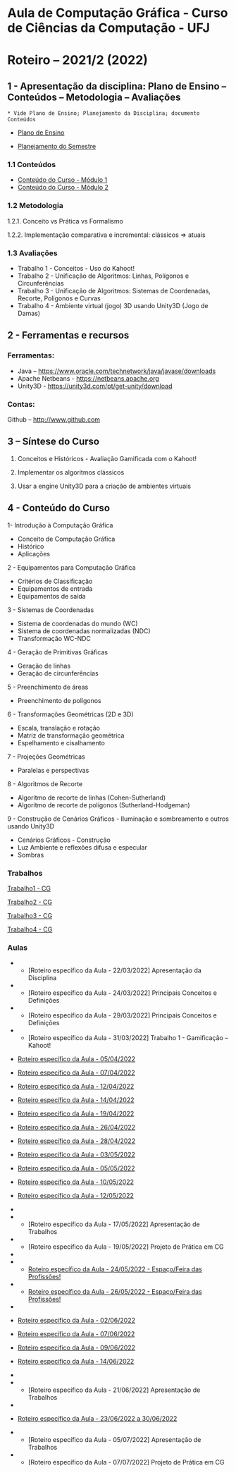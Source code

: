 # Aula de Computação Gráfica - Curso de Ciências da Computação - UFJ
# Roteiro – 2021/2 (2022)

## 1 - Apresentação da disciplina: Plano de Ensino – Conteúdos – Metodologia – Avaliações
	* Vide Plano de Ensino; Planejamento da Disciplina; documento Conteúdos

- [Plano de Ensino](https://github.com/marcoswagner-commits/projetos_cg/files/8312389/Plano_Ensino_CG_2021_2.2022.pdf)

- [Planejamento do Semestre](https://github.com/marcoswagner-commits/projetos_cg/files/8315880/Planejamento.do.Semestre_2021_CG.pdf)



### 1.1 Conteúdos
- [Conteúdo do Curso - Módulo 1](https://github.com/marcoswagner-commits/projetos_cg/files/8312409/ApostilaCG2021_Modulo1.pdf)
- [Conteúdo do Curso - Módulo 2](https://github.com/marcoswagner-commits/projetos_cg/files/8312410/ApostilaCG2021_Modulo2.pdf)


### 1.2 Metodologia

1.2.1. Conceito vs Prática vs Formalismo

1.2.2. Implementação comparativa e incremental: clássicos => atuais

### 1.3 Avaliações
- Trabalho 1 - Conceitos - Uso do Kahoot!
- Trabalho 2 - Unificação de Algoritmos: Linhas, Polígonos e Circunferências
- Trabalho 3 - Unificação de Algoritmos: Sistemas de Coordenadas, Recorte, Polígonos e Curvas
- Trabalho 4 - Ambiente virtual (jogo) 3D usando Unity3D (Jogo de Damas) 

## 2  - Ferramentas e recursos

### Ferramentas:
- Java – https://www.oracle.com/technetwork/java/javase/downloads 
- Apache Netbeans - https://netbeans.apache.org
- Unity3D - https://unity3d.com/pt/get-unity/download

### Contas:
Github – http://www.github.com 


## 3 – Síntese do Curso

1. Conceitos e Históricos - Avaliação Gamificada com o Kahoot!

2. Implementar os algoritmos clássicos

3. Usar a engine Unity3D para a criação de ambientes virtuais

## 4 - Conteúdo do Curso
1- Introdução à Computação Gráfica
- Conceito de Computação Gráfica
- Histórico
- Aplicações

2 - Equipamentos para Computação Gráfica
- Critérios de Classificação
- Equipamentos de entrada
- Equipamentos de saída

3 - Sistemas de Coordenadas
- Sistema de coordenadas do mundo (WC)
- Sistema de coordenadas normalizadas (NDC)
- Transformação WC-NDC

4 - Geração de Primitivas Gráficas
- Geração de linhas
- Geração de circunferências

5 - Preenchimento de áreas
- Preenchimento de polígonos

6 - Transformações Geométricas (2D e 3D)
- Escala, translação e rotação
- Matriz de transformação geométrica
- Espelhamento e cisalhamento

7 - Projeções Geométricas
- Paralelas e perspectivas

8 - Algoritmos de Recorte
- Algoritmo de recorte de linhas (Cohen-Sutherland)
- Algoritmo de recorte de polígonos (Sutherland-Hodgeman)

9 - Construção de Cenários Gráficos - Iluminação e sombreamento e outros usando Unity3D
- Cenários Gráficos - Construção
- Luz Ambiente e reflexões difusa e especular
- Sombras


### Trabalhos
[Trabalho1 - CG](https://github.com/marcoswagner-commits/projetos_cg/files/8312426/Trabalho1.-.CG.pdf)

[Trabalho2 - CG](https://github.com/marcoswagner-commits/projetos_cg/files/8312427/Trabalho2.-.CG.pdf)

[Trabalho3 - CG](https://github.com/marcoswagner-commits/projetos_cg/files/8312425/Trabalho3.-.CG.pdf)

[Trabalho4 - CG](https://github.com/marcoswagner-commits/projetos_cg/files/8312424/Trabalho4.-.CG.pdf)




### Aulas
- - [Roteiro específico da Aula - 22/03/2022] Apresentação da Disciplina
- - [Roteiro específico da Aula - 24/03/2022] Principais Conceitos e Definições
- - [Roteiro específico da Aula - 29/03/2022] Principais Conceitos e Definições
- - [Roteiro específico da Aula - 31/03/2022] Trabalho 1 - Gamificação – Kahoot!

- [Roteiro específico da Aula - 05/04/2022](https://github.com/marcoswagner-commits/projetos_cg/blob/main/aula1.md)
- [Roteiro específico da Aula - 07/04/2022](https://github.com/marcoswagner-commits/projetos_cg/blob/main/aula2.md)
- [Roteiro específico da Aula - 12/04/2022](https://github.com/marcoswagner-commits/projetos_cg/blob/main/aula3.md)
- [Roteiro específico da Aula - 14/04/2022](https://github.com/marcoswagner-commits/projetos_cg/blob/main/aula4.md)
- [Roteiro específico da Aula - 19/04/2022](https://github.com/marcoswagner-commits/projetos_cg/blob/main/aula5.md)
- [Roteiro específico da Aula - 26/04/2022](https://github.com/marcoswagner-commits/projetos_cg/blob/main/aula6.md)
- [Roteiro específico da Aula - 28/04/2022](https://github.com/marcoswagner-commits/projetos_cg/blob/main/aula7.md)
- [Roteiro específico da Aula - 03/05/2022](https://github.com/marcoswagner-commits/projetos_cg/blob/main/aula8.md)
- [Roteiro específico da Aula - 05/05/2022](https://github.com/marcoswagner-commits/projetos_cg/blob/main/aula9.md)
- [Roteiro específico da Aula - 10/05/2022](https://github.com/marcoswagner-commits/projetos_cg/blob/main/aula10.md)
- [Roteiro específico da Aula - 12/05/2022](https://github.com/marcoswagner-commits/projetos_cg/blob/main/aula11.md)
- 
- - [Roteiro específico da Aula - 17/05/2022] Apresentação de Trabalhos
- - [Roteiro específico da Aula - 19/05/2022] Projeto de Prática em CG
- 
- - [Roteiro específico da Aula - 24/05/2022 - Espaço/Feira das Profissões!](https://github.com/marcoswagner-commits/projetos_cg/blob/main/aula12.md)
- - [Roteiro específico da Aula - 26/05/2022 - Espaço/Feira das Profissões!](https://github.com/marcoswagner-commits/projetos_cg/blob/main/aula13.md)
- 
- [Roteiro específico da Aula - 02/06/2022](https://github.com/marcoswagner-commits/projetos_cg/blob/main/aula14.md)
- [Roteiro específico da Aula - 07/06/2022](https://github.com/marcoswagner-commits/projetos_cg/blob/main/aula15.md)
- [Roteiro específico da Aula - 09/06/2022](https://github.com/marcoswagner-commits/projetos_cg/blob/main/aula16.md)
- [Roteiro específico da Aula - 14/06/2022](https://github.com/marcoswagner-commits/projetos_cg/blob/main/aula17.md)
- 
- - [Roteiro específico da Aula - 21/06/2022] Apresentação de Trabalhos
- 
- [Roteiro específico da Aula - 23/06/2022 a 30/06/2022](https://github.com/marcoswagner-commits/projetos_cg/blob/main/aula18.md)
- - [Roteiro específico da Aula - 05/07/2022] Apresentação de Trabalhos
- - [Roteiro específico da Aula - 07/07/2022] Projeto de Prática em CG

